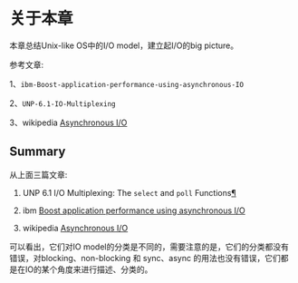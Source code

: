 # 关于本章

本章总结Unix-like OS中的I/O model，建立起I/O的big picture。

参考文章: 

1、`ibm-Boost-application-performance-using-asynchronous-IO`

2、`UNP-6.1-IO-Multiplexing`

3、wikipedia [Asynchronous I/O](https://en.wikipedia.org/wiki/Asynchronous_I/O)

## Summary

从上面三篇文章:

1) UNP 6.1 I/O Multiplexing: The `select` and `poll` Functions[¶](https://notes.shichao.io/unp/ch6/#chapter-6-io-multiplexing-the-select-and-poll-functions)

2) ibm [Boost application performance using asynchronous I/O](https://www.ibm.com/developerworks/linux/library/l-async/)

3) wikipedia [Asynchronous I/O](https://en.wikipedia.org/wiki/Asynchronous_I/O)

可以看出，它们对IO model的分类是不同的，需要注意的是，它们的分类都没有错误，对blocking、non-blocking 和 sync、async 的用法也没有错误，它们都是在IO的某个角度来进行描述、分类的。